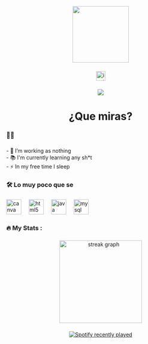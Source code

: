<div align="center">
  <img height="150" src="https://encrypted-tbn0.gstatic.com/images?q=tbn:ANd9GcTl-NwZCDdROQsD8TPlGwr5NN3-PSZOretyFw&s"  />
</div>

###

<div align="center">
  <a href="https://www.instagram.com/crhisaa/" target="_blank">
    <img src="https://img.shields.io/static/v1?message=Instagram&logo=instagram&label=&color=E44053&logoColor=white&labelColor=&style=for-the-badge" height="25" alt="instagram logo"  />
  </a>
</div>

###

<div align="center">
  <img src="https://visitor-badge.laobi.icu/badge?page_id=crhisa.crhisa&"  />
</div>

###

<h1 align="center">¿Que miras?</h1>

###

<h3 align="left">👩‍💻</h3>

###

<p align="left">- 🔭 I’m working as nothing<br>- 📚 I'm currently learning any sh*t<br>- ⚡ In my free time I sleep</p>

###

<h3 align="left">🛠 Lo muy poco que se</h3>

###

<div align="left">
  <img src="https://cdn.jsdelivr.net/gh/devicons/devicon/icons/canva/canva-original.svg" height="40" alt="canva logo"  />
  <img width="12" />
  <img src="https://cdn.jsdelivr.net/gh/devicons/devicon/icons/html5/html5-original.svg" height="40" alt="html5 logo"  />
  <img width="12" />
  <img src="https://cdn.jsdelivr.net/gh/devicons/devicon/icons/java/java-original.svg" height="40" alt="java logo"  />
  <img width="12" />
  <img src="https://cdn.jsdelivr.net/gh/devicons/devicon/icons/mysql/mysql-original.svg" height="40" alt="mysql logo"  />
</div>

###

<h3 align="left">🔥   My Stats :</h3>

###

<div align="center">
  <img src="https://streak-stats.demolab.com?user=crhisa&locale=en&mode=daily&theme=dark&hide_border=false&border_radius=5&order=3" height="220" alt="streak graph"  />
</div>

###

<div align="center">
  <a href="https://open.spotify.com/user/31wbiq6ypb4fbx65i2d7qrw3zpgq">
    <img src="https://spotify-recently-played-readme.vercel.app/api?user=31wbiq6ypb4fbx65i2d7qrw3zpgq&count=2" alt="Spotify recently played"  />
  </a>
</div>

###
